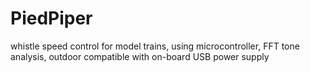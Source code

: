 # PiedPiper
whistle speed control for model trains, using microcontroller, FFT tone analysis, outdoor compatible with on-board USB power supply 

